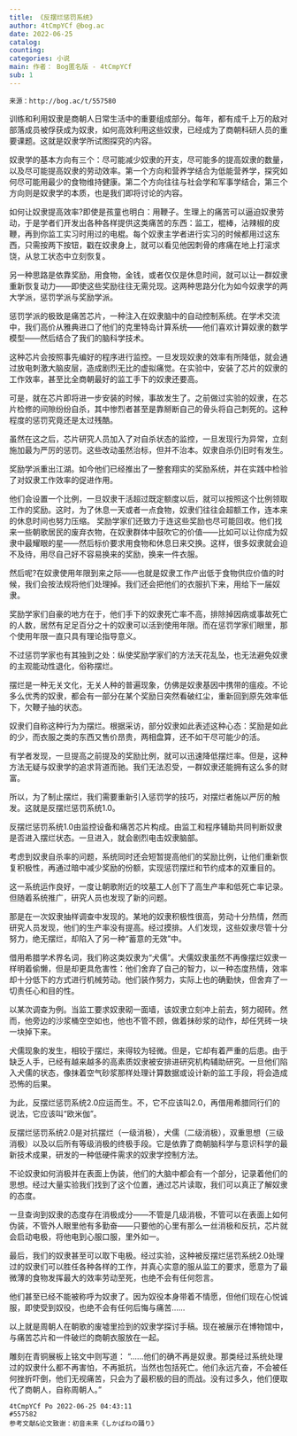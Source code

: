 ```yaml
---
title: 《反摆烂惩罚系统》
author: 4tCmpYCf @bog.ac
date: 2022-06-25
catalog: 
counting: 
categories: 小说
main: 作者： Bog匿名版 - 4tCmpYCf
sub: 1
---
```

    来源：http://bog.ac/t/557580

训练和利用奴隶是商朝人日常生活中的重要组成部分。每年，都有成千上万的敌对部落成员被俘获成为奴隶，如何高效利用这些奴隶，已经成为了商朝科研人员的重要课题。这就是奴隶学所试图探究的内容。

奴隶学的基本方向有三个：尽可能减少奴隶的开支，尽可能多的提高奴隶的数量，以及尽可能提高奴隶的劳动效率。第一个方向和营养学结合为低能营养学，探究如何尽可能用最少的食物维持健康。第二个方向往往与社会学和军事学结合，第三个方向则是奴隶学的本质，也是我们即将讨论的内容。

如何让奴隶提高效率?即使是孩童也明白：用鞭子。生理上的痛苦可以逼迫奴隶劳动，于是学者们开发出各种各样提供这类痛苦的东西：监工，棍棒，沾辣椒的皮鞭，再到你监工实习时用过的电棍。每个奴隶主学者进行实习的时候都用过这东西，只需按两下按钮，戳在奴隶身上，就可以看见他因刺骨的疼痛在地上打滚求饶，从怠工状态中立刻恢复。

另一种思路是依靠奖励，用食物，金钱，或者仅仅是休息时间，就可以让一群奴隶重新恢复动力——即使这些奖励往往无需兑现。这两种思路分化为如今奴隶学的两大学派，惩罚学派与奖励学派。

惩罚学派的极致是痛苦芯片，一种注入在奴隶脑中的自动控制系统。在学术交流中，我们高价从雅典进口了他们的克里特岛计算系统——他们喜欢计算奴隶的数学模型——然后结合了我们的脑科学技术。

这种芯片会按照事先编好的程序进行监控。一旦发现奴隶的效率有所降低，就会通过放电刺激大脑皮层，造成剧烈无比的虚拟痛觉。在实验中，安装了芯片的奴隶的工作效率，甚至比全商朝最好的监工手下的奴隶还要高。

可是，就在芯片即将进一步安装的时候，事故发生了。之前做过实验的奴隶，在芯片检修的间隙纷纷自杀，其中惨烈者甚至是靠掰断自己的骨头将自己刺死的。这种程度的惩罚究竟还是太过残酷。

虽然在这之后，芯片研究人员加入了对自杀状态的监控，一旦发现行为异常，立刻施加最为严厉的惩罚。这些改动虽然治标，但并不治本。奴隶自杀仍旧时有发生。

奖励学派重出江湖。如今他们已经推出了一整套翔实的奖励系统，并在实践中检验了对奴隶工作效率的促进作用。

他们会设置一个比例，一旦奴隶干活超过既定额度以后，就可以按照这个比例领取工作的奖励。这时，为了休息一天或者一点食物，奴隶们往往会超额工作，连本来的休息时间也努力压缩。
奖励学家们还致力于连这些奖励也尽可能回收。他们找来一些朝歌居民的废弃衣物，在奴隶群体中鼓吹它的价值——比如可以让你成为奴隶中最耀眼的星——然后标价要求用食物和休息日来交换。这样，很多奴隶就会迫不及待，用尽自己好不容易换来的奖励，换来一件衣服。

然后呢?在奴隶使用年限到来之际——也就是奴隶工作产出低于食物供应价值的时候，我们会按法规将他们处理掉。我们还会把他们的衣服扒下来，用给下一届奴隶。


奖励学家们自豪的地方在于，他们手下的奴隶死亡率不高，排除掉因病或事故死亡的人数，居然有足足百分之十的奴隶可以活到使用年限。而在惩罚学家们眼里，那个使用年限一直只具有理论指导意义。

不过惩罚学家也有其独到之处：纵使奖励学家们的方法天花乱坠，也无法避免奴隶的主观能动性退化，俗称摆烂。

摆烂是一种无关文化，无关人种的普遍现象，仿佛是奴隶基因中携带的瘟疫。不论多么优秀的奴隶，都会有一部分在某个奖励日突然看破红尘，重新回到原先效率低下，欠鞭子抽的状态。

奴隶们自称这种行为为摆烂。根据采访，部分奴隶如此表述这种心态：奖励是如此的少，而衣服之类的东西又售价昂贵，两相盘算，还不如干尽可能少的活。

有学者发现，一旦提高之前提及的奖励比例，就可以迅速降低摆烂率。但是，这种方法无疑与奴隶学的追求背道而驰。我们无法忍受，一群奴隶还能拥有这么多的财富。

所以，为了制止摆烂，我们需要重新引入惩罚学的技巧，对摆烂者施以严厉的触发。这就是反摆烂惩罚系统1.0。

反摆烂惩罚系统1.0由监控设备和痛苦芯片构成。由监工和程序辅助共同判断奴隶是否进入摆烂状态。一旦进入，就会剧烈电击奴隶脑部。

考虑到奴隶自杀率的问题，系统同时还会短暂提高他们的奖励比例，让他们重新恢复积极性，再通过暗中减少奖励的份额，实现惩罚摆烂和节约成本的双重目的。

这一系统运作良好，一度让朝歌附近的坟墓工人创下了高生产率和低死亡率记录。但随着系统推广，研究人员也发现了新的问题。

那是在一次奴隶抽样调查中发现的。某地的奴隶积极性很高，劳动十分热情，然而研究人员发现，他们的生产率没有提高。经过摸排。人们发现，这些奴隶尽管十分努力，绝无摆烂，却陷入了另一种“蓄意的无效”中。

借用希腊学术界名词，我们称这类奴隶为“犬儒”。犬儒奴隶虽然不再像摆烂奴隶一样明着偷懒，但是却更具危害性：他们舍弃了自己的智力，以一种态度热情，效率却十分低下的方式进行机械劳动。他们装作努力，实际上也的确勤快，但舍弃了一切责任心和目的性。

以某次调查为例。当监工要求奴隶砌一面墙，该奴隶立刻冲上前去，努力砌砖。然而，他旁边的沙浆桶空空如也，他也不管不顾，做着抹砂浆的动作，却任凭砖一块一块掉下来。

犬儒现象的发生，相较于摆烂，来得较为轻微。但是，它却有着严重的后患。由于缺乏人手，已经有越来越多的高素质奴隶被安排进研究机构辅助研究。一旦他们陷入犬儒的状态，像抹着空气砂浆那样处理计算数据或设计新的监工手段，将会造成恐怖的后果。

为此，反摆烂惩罚系统2.0应运而生。不，它不应该叫2.0，再借用希腊同行们的说法，它应该叫“欧米伽”。

反摆烂惩罚系统2.0是对抗摆烂（一级消极），犬儒（二级消极），双重思想（三级消极）以及以后所有等级消极的终极手段。它是依靠了商朝脑科学与意识科学的最新技术成果，研发的一种低硬件需求的奴隶学控制方法。

不论奴隶如何消极并在表面上伪装，他们的大脑中都会有一个部分，记录着他们的思想。经过大量实验我们找到了这个位置，通过芯片读取，我们可以真正了解奴隶的态度。

一旦查询到奴隶的态度存在消极成分——不管是几级消极，不管可以在表面上如何伪装，不管外人眼里他有多勤奋——只要他的心里有那么一丝消极和反抗，芯片就会启动电极，将他电到心服口服，里外如一。

最后，我们的奴隶甚至可以取下电极。经过实验，这种被反摆烂惩罚系统2.0处理过的奴隶们可以胜任各种各样的工作，并真心实意的服从监工的要求，愿意为了最微薄的食物发挥最大的效率劳动至死，也绝不会有任何怨言。

他们甚至已经不能被称呼为奴隶了。因为奴役本身带着不情愿，但他们现在心悦诚服，即使受到奴役，也绝不会有任何后悔与痛苦……


以上就是周朝人在朝歌的废墟里捡到的奴隶学探讨手稿。现在被展示在博物馆中，与痛苦芯片和一件破烂的商朝衣服放在一起。

雕刻在青铜展板上铭文中则写道：
“……他们的确不再是奴隶。那类经过系统处理过的奴隶什么都不再害怕，不再抵抗，当然也包括死亡。他们永远亢奋，不会被任何挫折吓倒，他们无视痛苦，只会为了最积极的目的而战。没有过多久，他们便取代了商朝人，自称周朝人。”

    4tCmpYCf Po	2022-06-25 04:43:11
    #557582
    参考文献&论文致谢：初音未来《しかばねの踊り》